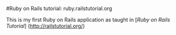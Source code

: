 #Ruby on Rails tutorial: ruby.railstutorial.org

This is my first Ruby on Rails application as taught in 
[*Ruby on Rails Tutorial*] (http://railstutorial.org/)